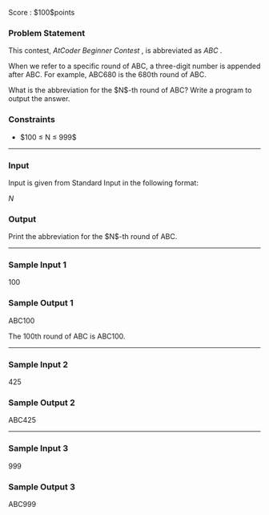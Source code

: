 
<div>

<span>

<span>

<p>
Score : $100$points
</p>

<div>

<section>

### **Problem Statement**

<p>
This contest, 
<em>
AtCoder Beginner Contest
</em>
, is abbreviated as 
<em>
ABC
</em>
.
</p>

<p>
When we refer to a specific round of ABC, a three-digit number is appended after ABC. For example, ABC680 is the 680th round of ABC.
</p>

<p>
What is the abbreviation for the $N$-th round of ABC? Write a program to output the answer.
</p>

</section>

</div>

<div>

<section>

### **Constraints**

<ul>

<li>
$100 ≤ N ≤ 999$
</li>

</ul>

</section>

</div>

---

<div>

<div>

<section>

### **Input**

<p>
Input is given from Standard Input in the following format:
</p>

<div>

$N$
</div>

</section>

</div>

<div>

<section>

### **Output**

<p>
Print the abbreviation for the $N$-th round of ABC.
</p>

</section>

</div>

</div>

---

<div>

<section>

### **Sample Input 1**

<div>

100

</div>

</section>

</div>

<div>

<section>

### **Sample Output 1**

<div>

ABC100

</div>

<p>
The 100th round of ABC is ABC100.
</p>

</section>

</div>

---

<div>

<section>

### **Sample Input 2**

<div>

425

</div>

</section>

</div>

<div>

<section>

### **Sample Output 2**

<div>

ABC425

</div>

</section>

</div>

---

<div>

<section>

### **Sample Input 3**

<div>

999

</div>

</section>

</div>

<div>

<section>

### **Sample Output 3**

<div>

ABC999

</div>

</section>

</div>

</span>

</span>

</div>
